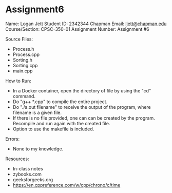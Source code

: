 # Assignment6
Name: Logan Jett
Student ID: 2342344
Chapman Email: ljett@chapman.edu
Course/Section: CPSC-350-01
Assignment Number: Assignment #6

Source Files:
- Process.h
- Process.cpp
- Sorting.h
- Sorting.cpp
- main.cpp

How to Run:
- In a Docker container, open the directory of file by using the "cd" command.
- Do "g++ *.cpp" to compile the entire project.
- Do "./a.out filename" to receive the output of the program, where filename is a given file.
- If there is no file provided, one can can be created by the program. Recompile and run again with the created file.
- Option to use the makefile is included.


Errors:
- None to my knowledge.

Resources:
- In-class notes
- zybooks.com
- geeksforgeeks.org
- https://en.cppreference.com/w/cpp/chrono/c/time
